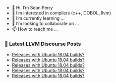 - 👋 Hi, I’m Sean Perry
- 👀 I’m interested in compilers (c++, COBOL, llvm)
- 🌱 I’m currently learning ...
- 💞️ I’m looking to collaborate on ...
- 📫 How to reach me ...

<!---
s66perry/s66perry is a ✨ special ✨ repository because its `README.md` (this file) appears on your GitHub profile.
You can click the Preview link to take a look at your changes.
--->
### 📕 Latest LLVM Discourse Posts

<!-- DISCOURSE-LLVM:START -->
- [Releases with Ubuntu 18.04 builds?](https://discourse.llvm.org/t/releases-with-ubuntu-18-04-builds/75641#post_10)
- [Releases with Ubuntu 18.04 builds?](https://discourse.llvm.org/t/releases-with-ubuntu-18-04-builds/75641#post_9)
- [Releases with Ubuntu 18.04 builds?](https://discourse.llvm.org/t/releases-with-ubuntu-18-04-builds/75641#post_8)
- [Releases with Ubuntu 18.04 builds?](https://discourse.llvm.org/t/releases-with-ubuntu-18-04-builds/75641#post_7)
- [Releases with Ubuntu 18.04 builds?](https://discourse.llvm.org/t/releases-with-ubuntu-18-04-builds/75641#post_6)
<!-- DISCOURSE-LLVM:END -->
